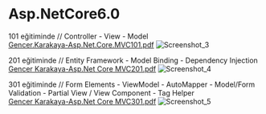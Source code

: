 
# Asp.NetCore6.0
101 eğitiminde // Controller - View - Model <br/>
[Gencer.Karakaya-Asp.Net.Core.MVC101.pdf](https://github.com/gencerkrky/Asp.NetCore6.0--GelecegiYazanlar/files/10140735/Gencer.Karakaya-Asp.Net.Core.MVC101.pdf)
![Screenshot_3](https://user-images.githubusercontent.com/104096533/205719561-0a0d3c6f-0460-40f4-a735-97669b160312.png)

201 eğitiminde // Entity Framework - Model Binding - Dependency Injection <br/>
[Gencer Karakaya-Asp.Net Core MVC201.pdf](https://github.com/gencerkrky/Asp.NetCore6.0--GelecegiYazanlar/files/10157092/Gencer.Karakaya-Asp.Net.Core.MVC201.pdf)
![Screenshot_4](https://user-images.githubusercontent.com/104096533/205719726-c6ebde22-45ea-4d26-9f0a-dea73aeacdb3.png)

301 eğitiminde // Form Elements - ViewModel - AutoMapper - Model/Form Validation - Partial View / View Component - Tag Helper <br/>
[Gencer Karakaya-Asp.Net Core MVC301.pdf](https://github.com/gencerkrky/Asp.NetCore6.0--GelecegiYazanlar/files/10207626/Gencer.Karakaya-Asp.Net.Core.MVC301.pdf)
![Screenshot_5](https://user-images.githubusercontent.com/104096533/207038182-0f7c01ed-9366-4bc1-ae87-6d562bc6a1d5.png)

